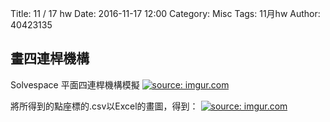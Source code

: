 Title: 11 / 17  hw
Date: 2016-11-17 12:00
Category: Misc
Tags: 11月hw
Author: 40423135


## 畫四連桿機構
<!-- PELICAN_END_SUMMARY -->

Solvespace 平面四連桿機構模擬
<a href="http://imgur.com/q7drVfw"><img src="http://i.imgur.com/q7drVfw.png" title="source: imgur.com" /></a>

將所得到的點座標的.csv以Excel的畫圖，得到：
<a href="http://imgur.com/PlQPkMv"><img src="http://i.imgur.com/PlQPkMv.png" title="source: imgur.com" /></a>



